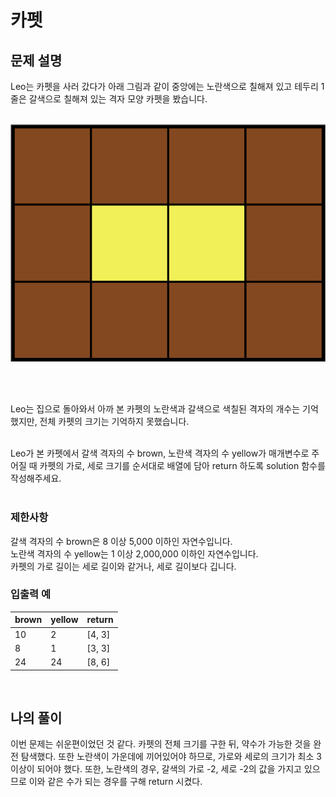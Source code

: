 # 카펫

## 문제 설명
Leo는 카펫을 사러 갔다가 아래 그림과 같이 중앙에는 노란색으로 칠해져 있고 테두리 1줄은 갈색으로 칠해져 있는 격자 모양 카펫을 봤습니다. <br><br>

![carpet](https://github.com/hanseul-Choi/programmers/blob/main/level2/%EC%B9%B4%ED%8E%AB/carpet.png?raw=true)

<br><br>

Leo는 집으로 돌아와서 아까 본 카펫의 노란색과 갈색으로 색칠된 격자의 개수는 기억했지만, 전체 카펫의 크기는 기억하지 못했습니다.<br><br>

Leo가 본 카펫에서 갈색 격자의 수 brown, 노란색 격자의 수 yellow가 매개변수로 주어질 때 카펫의 가로, 세로 크기를 순서대로 배열에 담아 return 하도록 solution 함수를 작성해주세요.<br><br>

### 제한사항 
갈색 격자의 수 brown은 8 이상 5,000 이하인 자연수입니다.<br>
노란색 격자의 수 yellow는 1 이상 2,000,000 이하인 자연수입니다.<br>
카펫의 가로 길이는 세로 길이와 같거나, 세로 길이보다 깁니다.<br>

### 입출력 예
| brown | yellow | return |
|-------|--------|--------|
| 10    | 2      | [4, 3] |
| 8     | 1      | [3, 3] |
| 24    | 24     | [8, 6] |

<br>

## 나의 풀이
이번 문제는 쉬운편이었던 것 같다. 카펫의 전체 크기를 구한 뒤, 약수가 가능한 것을 완전 탐색했다. 또한 노란색이 가운데에 끼어있어야 하므로, 가로와 세로의 크기가 최소 3이상이 되어야 했다. 또한, 노란색의 경우, 갈색의 가로 -2, 세로 -2의 값을 가지고 있으므로 이와 같은 수가 되는 경우를 구해 return 시켰다.